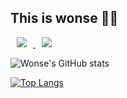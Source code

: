 ## This is wonse 🙋‍♂️

<a href="https://www.instagram.com//">
    <img 
        src="http://img.shields.io/badge/-instagram-222222?style=flat&logo=instagram&link=https://www.instagram.com/s._.wonse/"
        style="height : auto; margin-left : 10px; margin-right : 10px;"/>
</a>
<a href="https://velog.io/@shinwonse">
    <img 
        src="http://img.shields.io/badge/-velog-222222?style=flat&logo=Vector Logo Zone&link=https://velog.io/@shinwonse"
        style="height : auto; margin-left : 10px; margin-right : 10px;"/>
</a>

![Wonse's GitHub stats](https://github-readme-stats.vercel.app/api?username=shinwonse&show_icons=true&theme=dracula)

[![Top Langs](https://github-readme-stats.vercel.app/api/top-langs/?username=shinwonse&layout=compact&theme=dracula&langs_count=5&hide=html&Objective-C)](https://github.com/anuraghazra/github-readme-stats)

